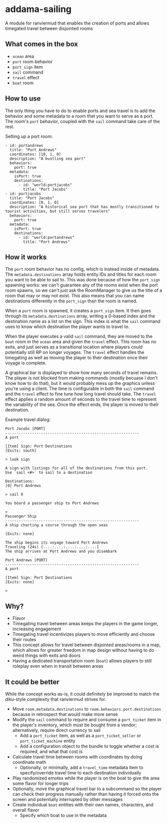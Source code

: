 # addama-sailing

A module for ranviermud that enables the creation of ports and allows timegated travel between disjointed rooms

## What comes in the box

* `ocean` area
* `port` room behavior
* `port_sign` item
* `sail` command
* `travel` effect
* `boat` room

## How to use

The only thing you have to do to enable ports and sea travel is to add the behavior and some metadata to a room that you want to serve as a port. The room's `port` behavior, coupled with the `sail` command take care of the rest.

Setting up a port room:

```
- id: portandrews
  title: "Port Andrews"
  coordinates: [10, 1, 0]
  description: "A bustling sea port"
  behaviors: 
    port: true
  metadata: 
    isPort: true
    destinations: 
      - id: "world:portjacobs"
        title: "Port Jacobs"
- id: portjacobs
  title: "Port Jacobs"
  coordinates: [0, 1, 0]
  description: "A historical sea port that has mostly transitioned to tourist activities, but still serves travelers"
  behaviors: 
    port: true
  metadata:
    isPort: true
    destinations: 
      - id: "world:portandrews"
        title: "Port Andrews"
```

## How it works

The `port` room behavior has no config, which is instead inside of metadata. The `metadata.destinations` array holds entity IDs and titles for each room you want to be able to sail to. This was done because of how the `port_sign` spawning works: we can't guarantee any of the rooms exist when the port room spawns, so we can't just ask the RoomManager to give us the title of a room that may or may not exist. This also means that you can name destinations differently in the `port_sign` than the room is named.

When a `port` room is spawned, it creates a `port_sign` item. It then goes through its `metadata.destinations` array, writing a 0-based index and the destination name as a list on the sign. This index is what the `sail` command uses to know which destination the player wants to travel to.

When the player executes a valid `sail` command, they are moved to the `boat` room in the `ocean` area and given the `travel` effect. This room has no exits, and just serves as a transitional location where players could potentially still RP on longer voyages. The `travel` effect handles the timegating as well as moving the player to their destination once their voyage is complete.

A graphical bar is displayed to show how many seconds of travel remains. The player is not blocked from making commands (mostly becuase I don't know how to do that), but it would probably mess up the graphics unless you're using a client. The time is configurable in both the `sail` command and the `travel` effect to fine tune how long travel should take. The `travel` effect applies a random amount of seconds to the travel time to represent the variability of the sea. Once the effect ends, the player is moved to their destination.

Example travel dialog:

```
Port Jacobs [PORT]
------------------------------------------------------------
A port

[Item] Sign: Port Destinations
[Exits: south]

> look sign

A sign with listings for all of the destinations from this port.
Use `sail <#>` to sail to a destination

Destinations:
[0] Port Andrews

> sail 0

You board a passenger ship to Port Andrews

>
Passenger Ship
------------------------------------------------------------
A ship charting a course through the open seas

[Exits: none]

The ship begins its voyage toward Port Andrews
Traveling (24s) [....:....:....:....:....]
The ship arrives at Port Andrews and you disembark

Port Andrews [PORT]
------------------------------------------------------------
A port

[Item] Sign: Port Destinations
[Exits: none]

> 
```

## Why?

* Flavor
* Timegating travel between areas keeps the players in the game longer, increasing engagement
* Timegating travel incentivizes players to move efficiently and choose their routes
* This concept allows for travel between disjointed areas/rooms in a map, which allows for greater freedom in map design without having to do weird things with exits and doors
* Having a dedicated transportation room (`boat`) allows players to still roleplay even when in transit between areas

## It could be better

While the concept works as-is, it could definitely be improved to match the diku-style complexity that ranviermud strives for.

* Move `room.metadata.destinations` to `room.behaviors.port.destinations` because in retrospect that would make more sense
* Modify the `sail` command to require and consume a `port_ticket` item in the player's inventory, which must be bought from a vendor; alternatively, require direct currency to sail
	* Add a `port_ticket` item, as well as a `port_ticket_seller` or `port_ticket_machine` entity
	* Add a configuration object to the bundle to toggle whether a cost is required, and what that cost is
* Calculate travel time between rooms with coordinates by doing coordinate math
	* Optionally, or minimally, add a `travel_time` metadata item to specify/override travel time to each destination individually
* Play randomized emotes while the player is on the boat to give the area some flavor for longer trips
* Optionally, move the graphical travel bar to a subcommand so the player can check their progress manually rather than having it forced onto the screen and potentially interrupted by other messages
* Create individual `boat` entities with their own names, characters, and overall flavor
	* Specify which boat to use in the metadata
